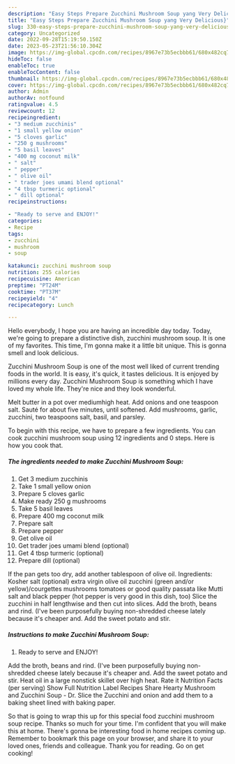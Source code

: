 ```yaml
---
description: "Easy Steps Prepare Zucchini Mushroom Soup yang Very Delicious}"
title: "Easy Steps Prepare Zucchini Mushroom Soup yang Very Delicious}"
slug: 330-easy-steps-prepare-zucchini-mushroom-soup-yang-very-delicious
category: Uncategorized
date: 2022-09-28T15:19:50.150Z
date: 2023-05-23T21:56:10.304Z
image: https://img-global.cpcdn.com/recipes/8967e73b5ecbbb61/680x482cq70/zucchini-mushroom-soup-recipe-main-photo.jpg
hideToc: false
enableToc: true
enableTocContent: false
thumbnail: https://img-global.cpcdn.com/recipes/8967e73b5ecbbb61/680x482cq70/zucchini-mushroom-soup-recipe-main-photo.jpg
cover: https://img-global.cpcdn.com/recipes/8967e73b5ecbbb61/680x482cq70/zucchini-mushroom-soup-recipe-main-photo.jpg
author: Admin
authorAv: notfound
ratingvalue: 4.5
reviewcount: 12
recipeingredient:
- "3 medium zucchinis"
- "1 small yellow onion"
- "5 cloves garlic"
- "250 g mushrooms"
- "5 basil leaves"
- "400 mg coconut milk"
- " salt"
- " pepper"
- " olive oil"
- " trader joes umami blend optional"
- "4 tbsp turmeric optional"
- " dill optional"
recipeinstructions:

- "Ready to serve and ENJOY!"
categories:
- Recipe
tags:
- zucchini
- mushroom
- soup

katakunci: zucchini mushroom soup 
nutrition: 255 calories
recipecuisine: American
preptime: "PT24M"
cooktime: "PT37M"
recipeyield: "4"
recipecategory: Lunch

---
```



Hello everybody, I hope you are having an incredible day today. Today, we're going to prepare a distinctive dish, zucchini mushroom soup. It is one of my favorites. This time, I'm gonna make it a little bit unique. This is gonna smell and look delicious.

Zucchini Mushroom Soup is one of the most well liked of current trending foods in the world. It is easy, it's quick, it tastes delicious. It is enjoyed by millions every day. Zucchini Mushroom Soup is something which I have loved my whole life. They're nice and they look wonderful.

Melt butter in a pot over mediumhigh heat. Add onions and one teaspoon salt. Sauté for about five minutes, until softened. Add mushrooms, garlic, zucchini, two teaspoons salt, basil, and parsley.


To begin with this recipe, we have to prepare a few ingredients. You can cook zucchini mushroom soup using 12 ingredients and 0 steps. Here is how you cook that.

<!--inarticleads1-->

##### The ingredients needed to make Zucchini Mushroom Soup:

1. Get 3 medium zucchinis
1. Take 1 small yellow onion
1. Prepare 5 cloves garlic
1. Make ready 250 g mushrooms
1. Take 5 basil leaves
1. Prepare 400 mg coconut milk
1. Prepare  salt
1. Prepare  pepper
1. Get  olive oil
1. Get  trader joes umami blend (optional)
1. Get 4 tbsp turmeric (optional)
1. Prepare  dill (optional)


If the pan gets too dry, add another tablespoon of olive oil. Ingredients: Kosher salt (optional) extra virgin olive oil zucchini (green and/or yellow)/courgettes mushrooms tomatoes or good quality passata like Mutti salt and black pepper (hot pepper is very good in this dish, too) Slice the zucchini in half lengthwise and then cut into slices. Add the broth, beans and rind. (I&#39;ve been purposefully buying non-shredded cheese lately because it&#39;s cheaper and. Add the sweet potato and stir. 

<!--inarticleads2-->

##### Instructions to make Zucchini Mushroom Soup:


1. Ready to serve and ENJOY!

Add the broth, beans and rind. (I&#39;ve been purposefully buying non-shredded cheese lately because it&#39;s cheaper and. Add the sweet potato and stir. Heat oil in a large nonstick skillet over high heat. Rate it Nutrition Facts (per serving) Show Full Nutrition Label Recipes Share Hearty Mushroom and Zucchini Soup - Dr. Slice the Zucchini and onion and add them to a baking sheet lined with baking paper. 

So that is going to wrap this up for this special food zucchini mushroom soup recipe. Thanks so much for your time. I'm confident that you will make this at home. There's gonna be interesting food in home recipes coming up. Remember to bookmark this page on your browser, and share it to your loved ones, friends and colleague. Thank you for reading. Go on get cooking!
